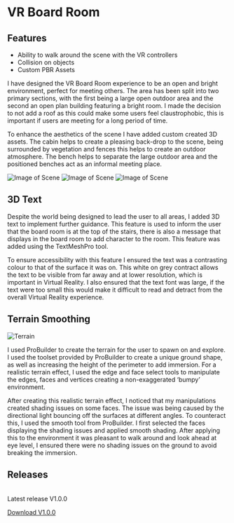 # VR Board Room

## Features
* Ability to walk around the scene with the VR controllers
* Collision on objects
* Custom PBR Assets

I have designed the VR Board Room experience to be an open and bright environment, perfect for meeting others. The area has been split into two primary sections, with the first being a large open outdoor area and the second an open plan building featuring a bright room. I made the decision to not add a roof as this could make some users feel claustrophobic, this is important if users are meeting for a long period of time.

To enhance the aesthetics of the scene I have added custom created 3D assets. The cabin helps to create a pleasing back-drop to the scene, being surrounded by vegetation and fences this helps to create an outdoor atmosphere. The bench helps to separate the large outdoor area and the positioned benches act as an informal meeting place. 

![Image of Scene](https://raw.githubusercontent.com/joecharm/vr-assignment2/main/Images/Unity%20Scene%20Image%201.PNG)
![Image of Scene](https://raw.githubusercontent.com/joecharm/vr-assignment2/main/Images/Unity%20Scene%20Image%202.PNG)
![Image of Scene](https://raw.githubusercontent.com/joecharm/vr-assignment2/main/Images/Unity%20Scene%20Image%203.PNG)

## 3D Text

Despite the world being designed to lead the user to all areas, I added 3D text to implement further guidance. This feature is used to inform the user that the board room is at the top of the stairs, there is also a message that displays in the board room to add character to the room. This feature was added using the TextMeshPro tool.

To ensure accessibility with this feature I ensured the text was a contrasting colour to that of the surface it was on. This white on grey contract allows the text to be visible from far away and at lower resolution, which is important in Virtual Reality. I also ensured that the text font was large, if the text were too small this would make it difficult to read and detract from the overall Virtual Reality experience.

## Terrain Smoothing

![Terrain](https://raw.githubusercontent.com/joecharm/vr-assignment2/main/Images/Unity%20Scene%20Image%204%20-%20ground.PNG)

I used ProBuilder to create the terrain for the user to spawn on and explore. I used the toolset provided by ProBuilder to create a unique ground shape, as well as increasing the height of the perimeter to add immersion. For a realistic terrain effect, I used the edge and face select tools to manipulate the edges, faces and vertices creating a non-exaggerated ‘bumpy’ environment.

After creating this realistic terrain effect, I noticed that my manipulations created shading issues on some faces. The issue was being caused by the directional light bouncing off the surfaces at different angles. To counteract this, I used the smooth tool from ProBuilder. I first selected the faces displaying the shading issues and applied smooth shading.
After applying this to the environment it was pleasant to walk around and look ahead at eye level, I ensured there were no shading issues on the ground to avoid breaking the immersion. 


## Releases
<br>
Latest release V1.0.0
<br>

[Download V1.0.0](https://github.com/joecharm/vr-assignment2/releases/tag/V1.0.0) 
